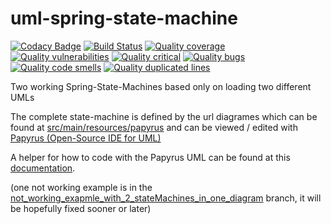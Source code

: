 # uml-spring-state-machine
[![Codacy Badge](https://api.codacy.com/project/badge/Grade/7dae86506139416288c7ec742d1f72e7)](https://www.codacy.com/app/joergi/uml-spring-state-machine?utm_source=github.com&utm_medium=referral&utm_content=joergi/uml-spring-state-machine&utm_campaign=badger)
[![Build Status](https://travis-ci.org/joergi/uml-spring-state-machine.svg?branch=master)](https://travis-ci.org/joergi/uml-spring-state-machine) [![Quality coverage](https://sonarcloud.io/api/badges/measure?key=de.joergi%3Auml-spring-state-machine&metric=coverage)](https://sonarcloud.io/component_measures/metric/coverage/list?id=de.joergi%3Auml-spring-state-machine) [![Quality vulnerabilities](https://sonarcloud.io/api/badges/measure?key=de.joergi%3Auml-spring-state-machine&metric=vulnerabilities)](https://sonarcloud.io/component_issues?id=de.joergi%3Auml-spring-state-machine#resolved=false|types=VULNERABILITY) [![Quality critical](https://sonarcloud.io/api/badges/measure?key=de.joergi%3Auml-spring-state-machine&metric=critical_violations)](https://sonarcloud.io/component_issues?id=de.joergi%3Auml-spring-state-machine#severities=CRITICAL) [![Quality bugs](https://sonarcloud.io/api/badges/measure?key=de.joergi%3Auml-spring-state-machine&metric=bugs)](https://sonarcloud.io/component_issues?id=de.joergi%3Auml-spring-state-machine#resolved=false|types=BUG) [![Quality code smells](https://sonarcloud.io/api/badges/measure?key=de.joergi%3Auml-spring-state-machine&metric=code_smells)](https://sonarcloud.io/component_issues?id=de.joergi%3Auml-spring-state-machine#resolved=false|types=CODE_SMELL) [![Quality duplicated lines](https://sonarcloud.io/api/badges/measure?key=de.joergi%3Auml-spring-state-machine&metric=duplicated_lines_density)](https://sonarcloud.io/component_measures/metric/duplicated_lines_density/list?id=de.joergi%3Auml-spring-state-machine)

Two working Spring-State-Machines based only on loading two different UMLs   


The complete state-machine is defined by the url diagrames which can be found at [src/main/resources/papyrus](src/main/resources/papyrus) and can be viewed / edited with [Papyrus (Open-Source IDE for UML)](https://eclipse.org/papyrus/)

A helper for how to code with the Papyrus UML can be found at this [documentation](https://docs.spring.io/spring-statemachine/docs/1.2.6.RELEASE/reference/htmlsingle/#sm-papyrus-beanref).    



(one not working example is in the [not_working_exapmle_with_2_stateMachines_in_one_diagram](https://github.com/joergi/uml-spring-state-machine/tree/not_working_exapmle_with_2_stateMachines_in_one_diagram)  branch, it will be hopefully fixed sooner or later)
